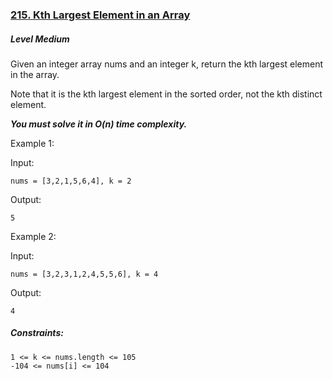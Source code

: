 ### [215. Kth Largest Element in an Array](https://leetcode.com/problems/kth-largest-element-in-an-array/)

##### Level Medium

Given an integer array nums and an integer k, return the kth largest element in the array.

Note that it is the kth largest element in the sorted order, not the kth distinct element.

***You must solve it in O(n) time complexity.***

 

Example 1:

Input: 
```JS
nums = [3,2,1,5,6,4], k = 2
```
Output: 
```JS
5
```


Example 2:

Input: 
```JS
nums = [3,2,3,1,2,4,5,5,6], k = 4
```
Output: 
```JS
4
```

##### Constraints:
```JS
1 <= k <= nums.length <= 105
-104 <= nums[i] <= 104
```